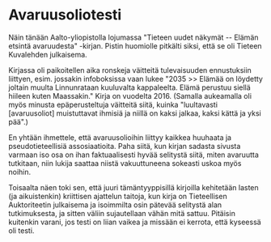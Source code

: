 # Avaruusoliotesti

Näin tänään Aalto-yliopistolla lojumassa "Tieteen uudet näkymät -- Elämän etsintä avaruudesta" -kirjan. Pistin huomiolle pitkälti siksi, että se oli Tieteen Kuvalehden julkaisema.

Kirjassa oli paikoitellen aika ronskeja väitteitä tulevaisuuden ennustuksiin liittyen, esim. jossakin infoboksissa vaan lukee "2035 >> Elämää on löydetty joltain muulta Linnunrataan kuuluvalta kappaleelta. Elämä perustuu siellä hiileen kuten Maassakin." Kirja on vuodelta 2016. (Samalla aukeamalla oli myös minusta epäperusteltuja väitteitä siitä, kuinka "luultavasti [avaruusoliot] muistuttavat ihmisiä ja niillä on kaksi jalkaa, kaksi kättä ja yksi pää".)

En yhtään ihmettele, että avaruusolioihin liittyy kaikkea huuhaata ja pseudotieteellisiä assosiaatioita. Paha siitä, kun kirjan sadasta sivusta varmaan iso osa on ihan faktuaalisesti hyvää selitystä siitä, miten avaruutta tutkitaan, niin lukija saattaa niistä vakuuttuneena sokeasti uskoa myös noihin.
 
Toisaalta näen toki sen, että juuri tämäntyyppisillä kirjoilla kehitetään lasten (ja aikuistenkin) kriittisen ajattelun taitoja, kun kirja on Tieteellisen Auktoriteetin julkaisema ja isoimmilta osin pätevää selitystä alan tutkimuksesta, ja sitten väliin sujautellaan vähän mitä sattuu. Pitäisin kuitenkin varani, jos testi on liian vaikea ja missään ei kerrota, että kyseessä oli testi.
